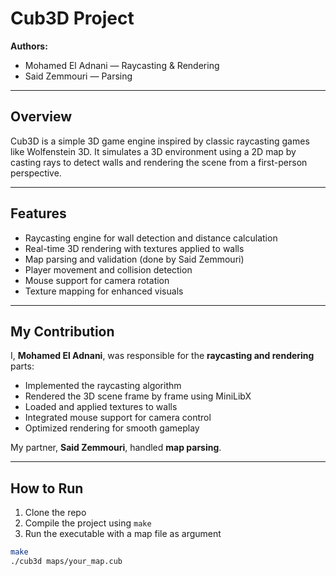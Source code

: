 # Cub3D Project

**Authors:**  
- Mohamed El Adnani — Raycasting & Rendering  
- Said Zemmouri — Parsing

---

## Overview

Cub3D is a simple 3D game engine inspired by classic raycasting games like Wolfenstein 3D. It simulates a 3D environment using a 2D map by casting rays to detect walls and rendering the scene from a first-person perspective.

---

## Features

- Raycasting engine for wall detection and distance calculation  
- Real-time 3D rendering with textures applied to walls  
- Map parsing and validation (done by Said Zemmouri)  
- Player movement and collision detection  
- Mouse support for camera rotation  
- Texture mapping for enhanced visuals  

---

## My Contribution

I, **Mohamed El Adnani**, was responsible for the **raycasting and rendering** parts:

- Implemented the raycasting algorithm  
- Rendered the 3D scene frame by frame using MiniLibX  
- Loaded and applied textures to walls  
- Integrated mouse support for camera control  
- Optimized rendering for smooth gameplay

My partner, **Said Zemmouri**, handled **map parsing**.

---

## How to Run

1. Clone the repo  
2. Compile the project using `make`  
3. Run the executable with a map file as argument

```bash
make
./cub3d maps/your_map.cub
